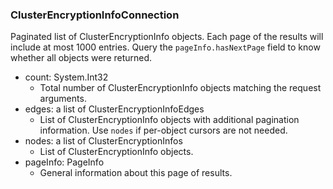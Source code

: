### ClusterEncryptionInfoConnection
Paginated list of ClusterEncryptionInfo objects. Each page of the results will include at most 1000 entries. Query the `pageInfo.hasNextPage` field to know whether all objects were returned.

- count: System.Int32
  - Total number of ClusterEncryptionInfo objects matching the request arguments.
- edges: a list of ClusterEncryptionInfoEdges
  - List of ClusterEncryptionInfo objects with additional pagination information. Use `nodes` if per-object cursors are not needed.
- nodes: a list of ClusterEncryptionInfos
  - List of ClusterEncryptionInfo objects.
- pageInfo: PageInfo
  - General information about this page of results.
